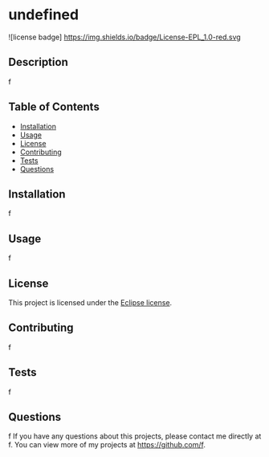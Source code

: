 # undefined
  ![license badge] https://img.shields.io/badge/License-EPL_1.0-red.svg

  ## Description 
  f
  ## Table of Contents
  * [Installation](#installation)
  * [Usage](#usage)
  * [License](#license)
  * [Contributing](#contributing)
  * [Tests](#tests)
  * [Questions](#questions)
  
  ## Installation 
  f
  ## Usage 
  f
  ## License 
  This project is licensed under the [Eclipse license](https://www.eclipse.org/legal/epl-2.0/).
  ## Contributing 
  f
  ## Tests
  f
  ## Questions
  f
  If you have any questions about this projects, please contact me directly at f. You can view more of my projects at https://github.com/f.
